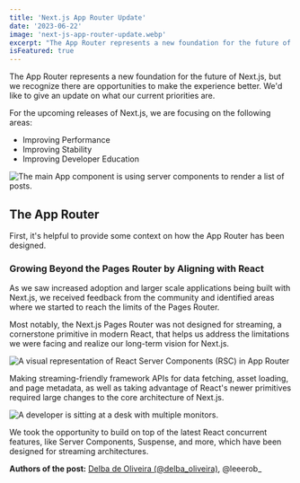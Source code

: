 ```yaml
---
title: 'Next.js App Router Update'
date: '2023-06-22'
image: 'next-js-app-router-update.webp'
excerpt: "The App Router represents a new foundation for the future of Next.js, but we recognize there are opportunities to make the experience better. We'd like to give an update on what our current priorities are."
isFeatured: true
---
```


The App Router represents a new foundation for the future of Next.js, but we recognize there are opportunities to make the experience better. We'd like to give an update on what our current priorities are.

For the upcoming releases of Next.js, we are focusing on the following areas:

-   Improving Performance
-   Improving Stability
-   Improving Developer Education

![The main App component is using server components to render a list of posts.](react-server-components.webp)

## The App Router

First, it's helpful to provide some context on how the App Router has been designed.

### Growing Beyond the Pages Router by Aligning with React

As we saw increased adoption and larger scale applications being built with Next.js, we received feedback from the community and identified areas where we started to reach the limits of the Pages Router.

Most notably, the Next.js Pages Router was not designed for streaming, a cornerstone primitive in modern React, that helps us address the limitations we were facing and realize our long-term vision for Next.js.

![A visual representation of React Server Components (RSC) in App Router](visual-representation.webp)

Making streaming-friendly framework APIs for data fetching, asset loading, and page metadata, as well as taking advantage of React's newer primitives required large changes to the core architecture of Next.js.

![A developer is sitting at a desk with multiple monitors.](developer-is-sitting-at-a-desk.webp)

We took the opportunity to build on top of the latest React concurrent features, like Server Components, Suspense, and more, which have been designed for streaming architectures.

**Authors of the post:** [Delba de Oliveira (@delba_oliveira)](https://twitter.com/delba_oliveira), @leeerob_
